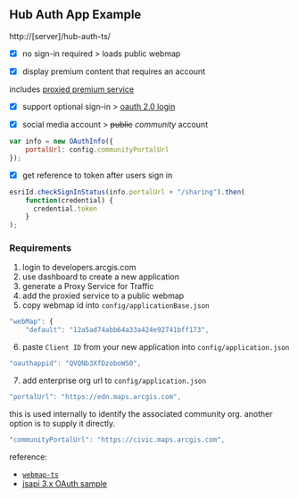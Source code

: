 ## Hub Auth App Example

http://[server]/hub-auth-ts/

- [X] no sign-in required > loads public webmap

- [X] display premium content that requires an account

includes [proxied premium service](https://developers.arcgis.com/documentation/core-concepts/security-and-authentication/working-with-proxies/)

- [X] support optional sign-in > [oauth 2.0 login](https://developers.arcgis.com/javascript/latest/sample-code/identity-oauth-basic/)

- [X] social media account > ~~public~~ _community_ account
```js
var info = new OAuthInfo({
    portalUrl: config.communityPortalUrl
});
```

- [X] get reference to token after users sign in

```js
esriId.checkSignInStatus(info.portalUrl + "/sharing").then(
    function(credential) {
      credential.token
    }
);
```

### Requirements

1. login to developers.arcgis.com
2. use dashboard to create a new application
3. generate a Proxy Service for Traffic
4. add the proxied service to a public webmap
5. copy webmap id into `config/applicationBase.json`
```js
"webMap": {
    "default": "12a5ad74abb64a33a424e92741bff173",
```
6. paste `Client ID` from your new application into `config/application.json`
```js
"oauthappid": "QVQNb3XfDzoboWS0",
```
7. add enterprise org url to `config/application.json`

```js
"portalUrl": "https://edn.maps.arcgis.com",
```
this is used internally to identify the associated community org. another option is to supply it directly.

```js
"communityPortalUrl": "https://civic.maps.arcgis.com",
```

reference:
* [`webmap-ts`](https://github.com/Esri/configurable-app-examples-4x-js/tree/master/webmap-ts)
* [jsapi 3.x OAuth sample](https://developers.arcgis.com/javascript/3/jssamples/portal_oauth_popup.html)
